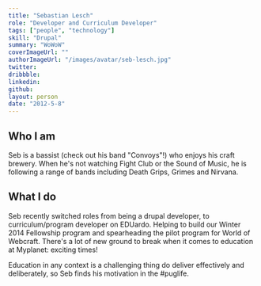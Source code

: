 ```yaml
---
title: "Sebastian Lesch"
role: "Developer and Curriculum Developer"
tags: ["people", "technology"]
skill: "Drupal"
summary: "WoWoW"
coverImageUrl: ""
authorImageUrl: "/images/avatar/seb-lesch.jpg"
twitter:
dribbble:
linkedin:
github:
layout: person
date: "2012-5-8"
---
```


## Who I am

Seb is a bassist (check out his band "Convoys"!) who enjoys his craft brewery. When he's not watching Fight Club or the Sound of Music, he is following a range of bands including Death Grips, Grimes and Nirvana.

## What I do

Seb recently switched roles from being a drupal developer, to curriculum/program developer on EDUardo. Helping to build our Winter 2014 Fellowship program and spearheading the pilot program for World of Webcraft. There's a lot of new ground to break when it comes to education at Myplanet: exciting times! 

Education in any context is a challenging thing do deliver effectively and deliberately, so Seb finds his motivation in the #puglife.